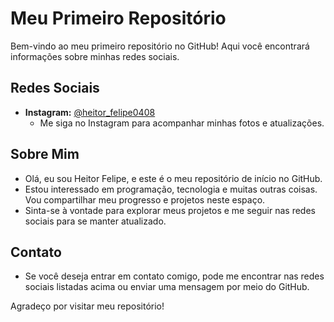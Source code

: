 # Meu Primeiro Repositório

Bem-vindo ao meu primeiro repositório no GitHub! Aqui você encontrará informações sobre minhas redes sociais.

## Redes Sociais

- **Instagram:** [@heitor_felipe0408](https://www.instagram.com/heitor_felipe0408/)
  - Me siga no Instagram para acompanhar minhas fotos e atualizações.

## Sobre Mim

- Olá, eu sou Heitor Felipe, e este é o meu repositório de início no GitHub.
- Estou interessado em programação, tecnologia e muitas outras coisas. Vou compartilhar meu progresso e projetos neste espaço.
- Sinta-se à vontade para explorar meus projetos e me seguir nas redes sociais para se manter atualizado.

## Contato

- Se você deseja entrar em contato comigo, pode me encontrar nas redes sociais listadas acima ou enviar uma mensagem por meio do GitHub.

Agradeço por visitar meu repositório!
